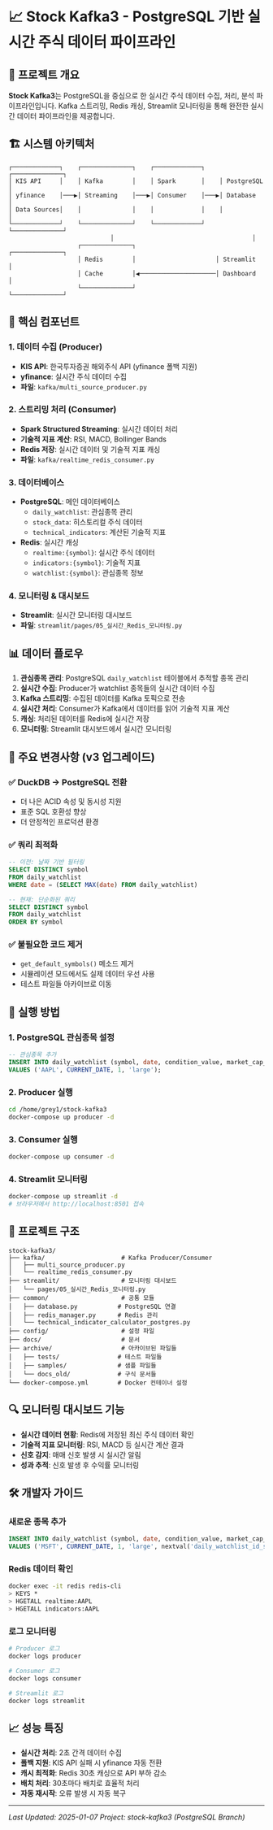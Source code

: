 # 📈 Stock Kafka3 - PostgreSQL 기반 실시간 주식 데이터 파이프라인

## 🎯 프로젝트 개요

**Stock Kafka3**는 PostgreSQL을 중심으로 한 실시간 주식 데이터 수집, 처리, 분석 파이프라인입니다. 
Kafka 스트리밍, Redis 캐싱, Streamlit 모니터링을 통해 완전한 실시간 데이터 파이프라인을 제공합니다.

## 🏗️ 시스템 아키텍처

```
┌─────────────┐    ┌──────────────┐    ┌─────────────┐    ┌──────────────┐
│ KIS API     │    │ Kafka        │    │ Spark       │    │ PostgreSQL   │
│ yfinance    │───▶│ Streaming    │───▶│ Consumer    │───▶│ Database     │
│ Data Sources│    │              │    │             │    │              │
└─────────────┘    └──────────────┘    └─────────────┘    └──────────────┘
                            │                                      │
                   ┌──────────────┐                      ┌──────────────┐
                   │ Redis        │                      │ Streamlit    │
                   │ Cache        │◀─────────────────────│ Dashboard    │
                   └──────────────┘                      └──────────────┘
```

## 🔧 핵심 컴포넌트

### 1. **데이터 수집 (Producer)**
- **KIS API**: 한국투자증권 해외주식 API (yfinance 폴백 지원)
- **yfinance**: 실시간 주식 데이터 수집
- **파일**: `kafka/multi_source_producer.py`

### 2. **스트리밍 처리 (Consumer)**
- **Spark Structured Streaming**: 실시간 데이터 처리
- **기술적 지표 계산**: RSI, MACD, Bollinger Bands
- **Redis 저장**: 실시간 데이터 및 기술적 지표 캐싱
- **파일**: `kafka/realtime_redis_consumer.py`

### 3. **데이터베이스**
- **PostgreSQL**: 메인 데이터베이스
  - `daily_watchlist`: 관심종목 관리
  - `stock_data`: 히스토리컬 주식 데이터
  - `technical_indicators`: 계산된 기술적 지표
- **Redis**: 실시간 캐싱
  - `realtime:{symbol}`: 실시간 주식 데이터
  - `indicators:{symbol}`: 기술적 지표
  - `watchlist:{symbol}`: 관심종목 정보

### 4. **모니터링 & 대시보드**
- **Streamlit**: 실시간 모니터링 대시보드
- **파일**: `streamlit/pages/05_실시간_Redis_모니터링.py`

## 📊 데이터 플로우

1. **관심종목 관리**: PostgreSQL `daily_watchlist` 테이블에서 추적할 종목 관리
2. **실시간 수집**: Producer가 watchlist 종목들의 실시간 데이터 수집
3. **Kafka 스트리밍**: 수집된 데이터를 Kafka 토픽으로 전송
4. **실시간 처리**: Consumer가 Kafka에서 데이터를 읽어 기술적 지표 계산
5. **캐싱**: 처리된 데이터를 Redis에 실시간 저장
6. **모니터링**: Streamlit 대시보드에서 실시간 모니터링

## 🔑 주요 변경사항 (v3 업그레이드)

### ✅ **DuckDB → PostgreSQL 전환**
- 더 나은 ACID 속성 및 동시성 지원
- 표준 SQL 호환성 향상
- 더 안정적인 프로덕션 환경

### ✅ **쿼리 최적화**
```sql
-- 이전: 날짜 기반 필터링
SELECT DISTINCT symbol 
FROM daily_watchlist 
WHERE date = (SELECT MAX(date) FROM daily_watchlist)

-- 현재: 단순화된 쿼리
SELECT DISTINCT symbol 
FROM daily_watchlist 
ORDER BY symbol
```

### ✅ **불필요한 코드 제거**
- `get_default_symbols()` 메소드 제거
- 시뮬레이션 모드에서도 실제 데이터 우선 사용
- 테스트 파일들 아카이브로 이동

## 🚀 실행 방법

### 1. PostgreSQL 관심종목 설정
```sql
-- 관심종목 추가
INSERT INTO daily_watchlist (symbol, date, condition_value, market_cap_tier) 
VALUES ('AAPL', CURRENT_DATE, 1, 'large');
```

### 2. Producer 실행
```bash
cd /home/grey1/stock-kafka3
docker-compose up producer -d
```

### 3. Consumer 실행
```bash
docker-compose up consumer -d
```

### 4. Streamlit 모니터링
```bash
docker-compose up streamlit -d
# 브라우저에서 http://localhost:8501 접속
```

## 📁 프로젝트 구조

```
stock-kafka3/
├── kafka/                     # Kafka Producer/Consumer
│   ├── multi_source_producer.py
│   └── realtime_redis_consumer.py
├── streamlit/                 # 모니터링 대시보드
│   └── pages/05_실시간_Redis_모니터링.py
├── common/                    # 공통 모듈
│   ├── database.py           # PostgreSQL 연결
│   ├── redis_manager.py      # Redis 관리
│   └── technical_indicator_calculator_postgres.py
├── config/                    # 설정 파일
├── docs/                      # 문서
├── archive/                   # 아카이브된 파일들
│   ├── tests/                # 테스트 파일들
│   ├── samples/              # 샘플 파일들
│   └── docs_old/             # 구식 문서들
└── docker-compose.yml        # Docker 컨테이너 설정
```

## 🔍 모니터링 대시보드 기능

- **실시간 데이터 현황**: Redis에 저장된 최신 주식 데이터 확인
- **기술적 지표 모니터링**: RSI, MACD 등 실시간 계산 결과
- **신호 감지**: 매매 신호 발생 시 실시간 알림
- **성과 추적**: 신호 발생 후 수익률 모니터링

## 🛠️ 개발자 가이드

### 새로운 종목 추가
```sql
INSERT INTO daily_watchlist (symbol, date, condition_value, market_cap_tier, id, created_at) 
VALUES ('MSFT', CURRENT_DATE, 1, 'large', nextval('daily_watchlist_id_seq'), CURRENT_TIMESTAMP);
```

### Redis 데이터 확인
```bash
docker exec -it redis redis-cli
> KEYS *
> HGETALL realtime:AAPL
> HGETALL indicators:AAPL
```

### 로그 모니터링
```bash
# Producer 로그
docker logs producer

# Consumer 로그  
docker logs consumer

# Streamlit 로그
docker logs streamlit
```

## 📈 성능 특징

- **실시간 처리**: 2초 간격 데이터 수집
- **폴백 지원**: KIS API 실패 시 yfinance 자동 전환
- **캐시 최적화**: Redis 30초 캐싱으로 API 부하 감소
- **배치 처리**: 30초마다 배치로 효율적 처리
- **자동 재시작**: 오류 발생 시 자동 복구

---
*Last Updated: 2025-01-07*
*Project: stock-kafka3 (PostgreSQL Branch)*
